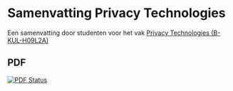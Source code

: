 Samenvatting Privacy Technologies
=================================

Een samenvatting door studenten voor het vak [Privacy Technologies (B-KUL-H09L2A)](https://onderwijsaanbod.kuleuven.be/syllabi/e/H09L2AE.htm#activetab=doelstellingen_idp694112)

## PDF
[![PDF Status](https://www.sharelatex.com/github/repos/KULeuven-CS/Privacy-Technologies/builds/latest/badge.svg)](https://www.sharelatex.com/github/repos/KULeuven-CS/Privacy-Technologies/builds/latest/output.pdf)
